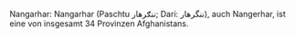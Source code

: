 Nangarhar: Nangarhar (Paschtu ننګرهار; Dari: ننگرهار), auch Nangerhar, ist eine von insgesamt 34 Provinzen Afghanistans.
